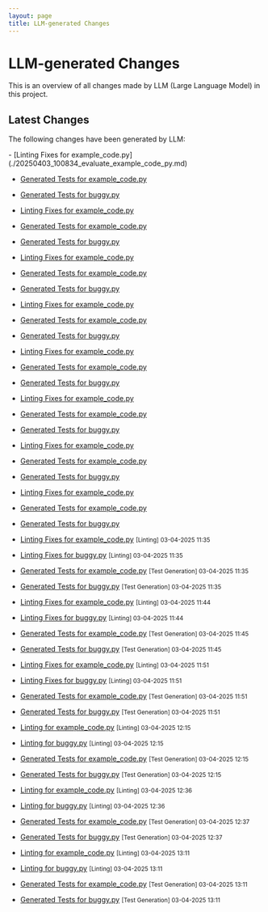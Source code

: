 ```yaml
---
layout: page
title: LLM-generated Changes
---
```


# LLM-generated Changes

This is an overview of all changes made by LLM (Large Language Model) in this project.

## Latest Changes

The following changes have been generated by LLM:

<!-- Automatically updated by LLM scripts --> - [Linting Fixes for example_code.py](./20250403_100834_evaluate_example_code_py.md)
- [Generated Tests for example_code.py](./20250403_100901_tests_evaluate_test_example_code_py.md)
- [Generated Tests for buggy.py](./20250403_100916_tests_evaluate_test_buggy_py.md)
- [Linting Fixes for example_code.py](./20250403_105058_evaluate_example_code_py.md)
- [Generated Tests for example_code.py](./20250403_105124_tests_evaluate_test_example_code_py.md)
- [Generated Tests for buggy.py](./20250403_105133_tests_evaluate_test_buggy_py.md)
- [Linting Fixes for example_code.py](./20250403_105708_evaluate_example_code_py.md)
- [Generated Tests for example_code.py](./20250403_105733_tests_evaluate_test_example_code_py.md)
- [Generated Tests for buggy.py](./20250403_105741_tests_evaluate_test_buggy_py.md)
- [Linting Fixes for example_code.py](./20250403_105906_evaluate_example_code_py.md)
- [Generated Tests for example_code.py](./20250403_105931_tests_evaluate_test_example_code_py.md)
- [Generated Tests for buggy.py](./20250403_105943_tests_evaluate_test_buggy_py.md)
- [Linting Fixes for example_code.py](./20250403_110441_evaluate_example_code_py.md)
- [Generated Tests for example_code.py](./20250403_110508_tests_evaluate_test_example_code_py.md)
- [Generated Tests for buggy.py](./20250403_110517_tests_evaluate_test_buggy_py.md)
- [Linting Fixes for example_code.py](./20250403_111208_evaluate_example_code_py.md)
- [Generated Tests for example_code.py](./20250403_111245_tests_evaluate_test_example_code_py.md)
- [Generated Tests for buggy.py](./20250403_111254_tests_evaluate_test_buggy_py.md)
- [Linting Fixes for example_code.py](./20250403_111447_evaluate_example_code_py.md)
- [Generated Tests for example_code.py](./20250403_111521_tests_evaluate_test_example_code_py.md)
- [Generated Tests for buggy.py](./20250403_111531_tests_evaluate_test_buggy_py.md)
- [Linting Fixes for example_code.py](./20250403_112140_evaluate_example_code_py.md)
- [Generated Tests for example_code.py](./20250403_112214_tests_evaluate_test_example_code_py.md)
- [Generated Tests for buggy.py](./20250403_112222_tests_evaluate_test_buggy_py.md)

- [Linting Fixes for example_code.py](./20250403_113517_evaluate_example_code_py.md) <small>[Linting] 03-04-2025 11:35</small>
- [Linting Fixes for buggy.py](./20250403_113535_evaluate_buggy_py.md) <small>[Linting] 03-04-2025 11:35</small>
- [Generated Tests for example_code.py](./20250403_113545_tests_evaluate_test_example_code_py.md) <small>[Test Generation] 03-04-2025 11:35</small>
- [Generated Tests for buggy.py](./20250403_113554_tests_evaluate_test_buggy_py.md) <small>[Test Generation] 03-04-2025 11:35</small>
- [Linting Fixes for example_code.py](./20250403_114436_evaluate_example_code_py.md) <small>[Linting] 03-04-2025 11:44</small>
- [Linting Fixes for buggy.py](./20250403_114453_evaluate_buggy_py.md) <small>[Linting] 03-04-2025 11:44</small>
- [Generated Tests for example_code.py](./20250403_114509_tests_evaluate_test_example_code_py.md) <small>[Test Generation] 03-04-2025 11:45</small>
- [Generated Tests for buggy.py](./20250403_114520_tests_evaluate_test_buggy_py.md) <small>[Test Generation] 03-04-2025 11:45</small>
- [Linting Fixes for example_code.py](./20250403_115108_evaluate_example_code_py.md) <small>[Linting] 03-04-2025 11:51</small>
- [Linting Fixes for buggy.py](./20250403_115112_evaluate_buggy_py.md) <small>[Linting] 03-04-2025 11:51</small>
- [Generated Tests for example_code.py](./20250403_115128_tests_evaluate_test_example_code_py.md) <small>[Test Generation] 03-04-2025 11:51</small>
- [Generated Tests for buggy.py](./20250403_115139_tests_evaluate_test_buggy_py.md) <small>[Test Generation] 03-04-2025 11:51</small>
- [Linting for example_code.py](./20250403_121530_evaluate_example_code_py.md) <small>[Linting] 03-04-2025 12:15</small>
- [Linting for buggy.py](./20250403_121535_evaluate_buggy_py.md) <small>[Linting] 03-04-2025 12:15</small>
- [Generated Tests for example_code.py](./20250403_121544_tests_evaluate_test_example_code_py.md) <small>[Test Generation] 03-04-2025 12:15</small>
- [Generated Tests for buggy.py](./20250403_121557_tests_evaluate_test_buggy_py.md) <small>[Test Generation] 03-04-2025 12:15</small>
- [Linting for example_code.py](./20250403_123649_evaluate_example_code_py.md) <small>[Linting] 03-04-2025 12:36</small>
- [Linting for buggy.py](./20250403_123653_evaluate_buggy_py.md) <small>[Linting] 03-04-2025 12:36</small>
- [Generated Tests for example_code.py](./20250403_123710_tests_evaluate_test_example_code_py.md) <small>[Test Generation] 03-04-2025 12:37</small>
- [Generated Tests for buggy.py](./20250403_123723_tests_evaluate_test_buggy_py.md) <small>[Test Generation] 03-04-2025 12:37</small>
- [Linting for example_code.py](./20250403_131102_evaluate_example_code_py.md) <small>[Linting] 03-04-2025 13:11</small>
- [Linting for buggy.py](./20250403_131106_evaluate_buggy_py.md) <small>[Linting] 03-04-2025 13:11</small>
- [Generated Tests for example_code.py](./20250403_131117_tests_evaluate_test_example_code_py.md) <small>[Test Generation] 03-04-2025 13:11</small>
- [Generated Tests for buggy.py](./20250403_131128_tests_evaluate_test_buggy_py.md) <small>[Test Generation] 03-04-2025 13:11</small>